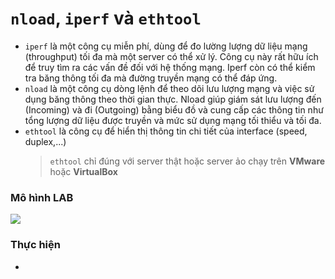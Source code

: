 # `nload`, `iperf` và `ethtool`
- `iperf` là một công cụ miễn phí, dùng để đo lường lượng dữ liệu mạng (throughput) tối đa mà một server có thể xử lý. Công cụ này rất hữu ích để truy tìm ra các vấn đề đối với hệ thống mạng. Iperf còn có thể kiểm tra băng thông tối đa mà đường truyền mạng có thể đáp ứng.
- `nload` là một công cụ dòng lệnh để theo dõi lưu lượng mạng và việc sử dụng băng thông theo thời gian thực. Nload giúp giám sát lưu lượng đến (Incoming) và đi (Outgoing) bằng biểu đồ và cung cấp các thông tin như tổng lượng dữ liệu được truyền và mức sử dụng mạng tối thiểu và tối đa.
- `ethtool` là công cụ để hiển thị thông tin chi tiết của interface (speed, duplex,...) 
    > `ethtool` chỉ đúng với server thật hoặc server ảo chạy trên **VMware** hoặc **VirtualBox**

### **Mô hình LAB**

<img src=https://i.imgur.com/jGvK8Ca.png>

### **Thực hiện**
- 
